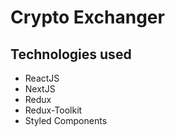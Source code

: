 # Crypto Exchanger

## Technologies used

- ReactJS
- NextJS
- Redux
- Redux-Toolkit
- Styled Components
